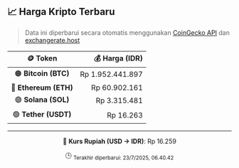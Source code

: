 

<!-- HARGA_KRIPTO -->
## 📈 Harga Kripto Terbaru

> Data ini diperbarui secara otomatis menggunakan [CoinGecko API](https://www.coingecko.com/) dan [exchangerate.host](https://exchangerate.host/)

<div align="center">

| 🪙 Token | 💰 Harga (IDR) |
|:------:|---------------:|
| 🟠 **Bitcoin (BTC)**   | Rp 1.952.441.897 |
| 🔵 **Ethereum (ETH)**  | Rp 60.902.161 |
| 🟣 **Solana (SOL)**    | Rp 3.315.481 |
| 🟢 **Tether (USDT)**   | Rp 16.263 |

---

💱 **Kurs Rupiah (USD → IDR)**: Rp 16.259

🕒 <sub>Terakhir diperbarui: 23/7/2025, 06.40.42</sub>

</div>
<!-- /HARGA_KRIPTO -->